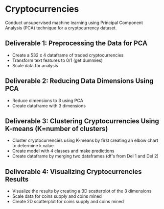 # Cryptocurrencies
Conduct unsupervised machine learning using Principal Component Analysis (PCA) technique for a cryptocurrency dataset.

## Deliverable 1: Preprocessing the Data for PCA
* Create a 532 x 4 dataframe of traded cryptocurrencies
* Transform text features to 0/1 (get dummies)
* Scale data for analysis

## Deliverable 2: Reducing Data Dimensions Using PCA
* Reduce dimensions to 3 using PCA
* Create dataframe with 3 dimensions

## Deliverable 3: Clustering Cryptocurrencies Using K-means (K=number of clusters)
* Cluster cryptocurrencies using K-means by first creating an elbow chart to determine k value
* Create model with 4 classes and make predictions
* Create dataframe by merging two dataframes (df's from Del 1 and Del 2)

## Deliverable 4: Visualizing Cryptocurrencies Results
* Visualize the results by creating a 3D scatterplot of the 3 dimensions
* Scale data for coins supply and coins mined
* Create 2D scatterplot for coins supply and coins mined
